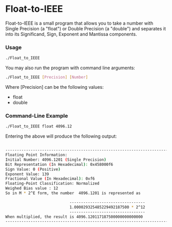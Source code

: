 # Float-to-IEEE
Float-to-IEEE is a small program that allows you to take a number 
with Single Precision (a "float") or Double Precision (a "double")
and separates it into its Significand, Sign, Exponent and Mantissa 
components.

### Usage
```bash
./Float_to_IEEE
```
You may also run the program with command line arguments:
```bash
./Float_to_IEEE [Precision] [Number]
```
Where [Precision] can be the following values:

* float
* double

### Command-Line Example
```bash
./Float_to_IEEE float 4096.12
```
Entering the above will produce the following output:
```bash

------------------------------------------------------------------------------------------
Floating Point Information:
Initial Number: 4096.1201 (Single Precision)
Bit Representation (In Hexadecimal): 0x458000f6
Sign Value: 0 (Positive)
Exponent Value: 139
Fractional Value (In Hexadecimal): 0xf6
Floating-Point Classification: Normalized
Weighed Bias value : 12
So in M * 2^E form, the number  4096.1201 is represented as 

                            ---------------------------------
                            1.000029325485229492187500 * 2^12
                            ---------------------------------
When multiplied, the result is 4096.120117187500000000000000
------------------------------------------------------------------------------------------

```